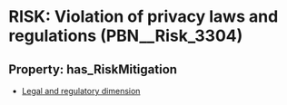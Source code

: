 # RISK: __Violation of privacy laws and regulations__ (PBN__Risk_3304)

## Property: has_RiskMitigation

* [Legal and regulatory dimension](PBN__Mitigation_1954)

